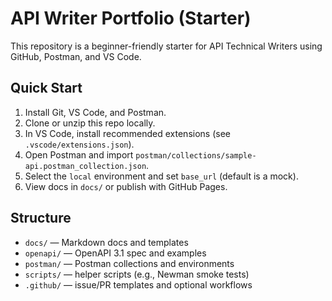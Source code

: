 # API Writer Portfolio (Starter)

This repository is a beginner-friendly starter for API Technical Writers using GitHub, Postman, and VS Code.

## Quick Start

1. Install Git, VS Code, and Postman.
2. Clone or unzip this repo locally.
3. In VS Code, install recommended extensions (see `.vscode/extensions.json`).
4. Open Postman and import `postman/collections/sample-api.postman_collection.json`.
5. Select the `local` environment and set `base_url` (default is a mock).
6. View docs in `docs/` or publish with GitHub Pages.

## Structure

- `docs/` — Markdown docs and templates
- `openapi/` — OpenAPI 3.1 spec and examples
- `postman/` — Postman collections and environments
- `scripts/` — helper scripts (e.g., Newman smoke tests)
- `.github/` — issue/PR templates and optional workflows
